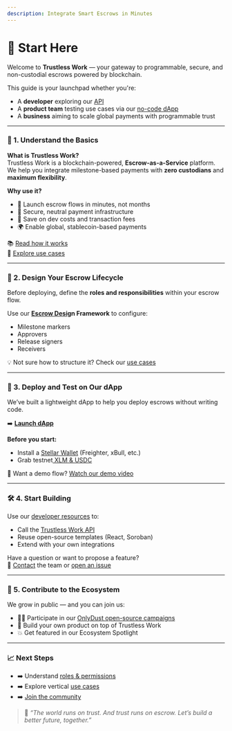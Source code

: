 ```yaml
---
description: Integrate Smart Escrows in Minutes
---
```


# 📌 Start Here

Welcome to **Trustless Work** — your gateway to programmable, secure, and non-custodial escrows powered by blockchain.

This guide is your launchpad whether you're:

* A **developer** exploring our [API](broken-reference)
* A **product team** testing use cases via our [no-code dApp](http://dapp.trustlesswork.com/)
* A **business** aiming to scale global payments with programmable trust

***

### 🧠 1. Understand the Basics

**What is Trustless Work?**\
Trustless Work is a blockchain-powered, **Escrow-as-a-Service** platform. We help you integrate milestone-based payments with **zero custodians** and **maximum flexibility**.

**Why use it?**

* 🚀 Launch escrow flows in minutes, not months
* 🔐 Secure, neutral payment infrastructure
* 💸 Save on dev costs and transaction fees
* 🌍 Enable global, stablecoin-based payments

📚 [Read how it works](../technology-overview/)\
📖 [Explore use cases](../use-cases-unlocking-the-potential-of-smart-escrows/)

***

### 🧪 2. Design Your Escrow Lifecycle

Before deploying, define the **roles and responsibilities** within your escrow flow.

Use our [**Escrow Desig**](../technology-overview/smart-escrow-design/)**n Framework** to configure:

* Milestone markers
* Approvers
* Release signers
* Receivers

💡 Not sure how to structure it? Check our [use cases](../use-cases-unlocking-the-potential-of-smart-escrows/)

***

### 🧰 3. Deploy and Test on Our dApp

We’ve built a lightweight dApp to help you deploy escrows without writing code.

➡️ [**Launch dApp**](http://dapp.trustlesswork.com/)

**Before you start:**

* Install a [Stellar Wallet](../developer-resources/essential-tools-for-developers/stellar-wallets/) (Freighter, xBull, etc.)
* Grab testnet[ XLM & USDC](../developer-resources/essential-tools-for-developers/testnet-tokens.md)

📵 Want a demo flow? [Watch our demo video](https://www.youtube.com/watch?v=wps4iH_qtrA\&list=PLF7UKEodb6OCkEmf__B5zJPiG-ZXs3vNv)

***

### 🛠️ 4. Start Building

Use our [developer resources](../developer-resources/) to:

* Call the [Trustless Work API](broken-reference)
* Reuse open-source templates (React, Soroban)
* Extend with your own integrations

Have a question or want to propose a feature?\
📩 [Contact](../appendices/contact-and-support.md) the team or [open an issue](https://github.com/Trustless-Work)

***

### 🤝 5. Contribute to the Ecosystem

We grow in public — and you can join us:

* 🧑‍💻 Participate in our [OnlyDust open-source campaigns](https://app.onlydust.com/projects/trustless-work-)
* 🧱 Build your own product on top of Trustless Work
* 💥 Get featured in our Ecosystem Spotlight

***

### 📈 Next Steps

* ➡️ Understand [roles & permissions](../technology-overview/smart-escrow-design/roles-in-trustless-work.md)
* ➡️ Explore vertical [use cases](../use-cases-unlocking-the-potential-of-smart-escrows/)
* ➡️ [Join the community](../community-and-roadmap/community.md)

> 💬 _“The world runs on trust. And trust runs on escrow. Let’s build a better future, together.”_
